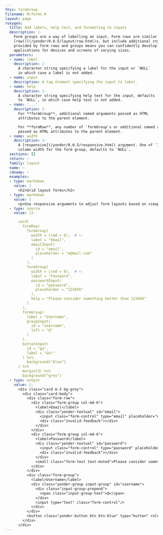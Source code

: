 ```yaml
---
this: formGroup
filename: R/forms.R
layout: page
roxygen:
  title: Add labels, help text, and formatting to inputs
  description: |-
    Form groups are a way of labelling an input. Form rows are similar to
    [row()](/yonder/0.0.5/layout/row.html)s, but include additional styles intended for forms. The flexibility
    provided by form rows and groups means you can confidently develop shiny
    applications for devices and screens of varying sizes.
  parameters:
  - name: label
    description: |-
      A character string specifying a label for the input or `NULL`
      in which case a label is not added.
  - name: input
    description: A tag element specifying the input to label.
  - name: help
    description: |-
      A character string specifying help text for the input, defaults
      to `NULL`, in which case help text is not added.
  - name: '...'
    description: |-
      For **formGroup**, additional named arguments passed as HTML
      attributes to the parent element.

      For **formRow**, any number of `formGroup`s or additional named arguments
      passed as HTML attributes to the parent element.
  - name: width
    description: |-
      A [responsive](/yonder/0.0.5/responsive.html) argument. One of `1:12` or "auto" specifying a
      column width for the form group, defaults to `NULL`.
  sections: []
  return: ~
  family: layout
  name: ~
  rdname: ~
  examples:
  - type: markdown
    value: |
      <h2>Grid layout forms</h2>
  - type: markdown
    value: |
      <p>Use responsive arguments to adjust form layouts based on viewport size. Be sure to adjust the size of your browser window between large and small.</p>
  - type: source
    value: |2-

      card(
        formRow(
          formGroup(
            width = c(md = 6),  # <-
            label = "Email",
            emailInput(
              id = "email",
              placeholder = "e@mail.com"
            )
          ),
          formGroup(
            width = c(md = 6),  # <-
            label = "Password",
            passwordInput(
              id = "password",
              placeholder = "123456"
            ),
            help = "Please consider something better than 123456"
          )
        ),
        formGroup(
          label = "Username",
          groupInput(
            id = "username",
            left = "@"
          )
        ),
        buttonInput(
          id = "go",
          label = "Go!"
        ) %>%
          background("blue")
      ) %>%
        margin(3) %>%
        background("grey")
  - type: output
    value: |-
      <div class="card m-3 bg-grey">
        <div class="card-body">
          <div class="form-row">
            <div class="form-group col-md-6">
              <label>Email</label>
              <div class="yonder-textual" id="email">
                <input class="form-control" type="email" placeholder="e@mail.com"/>
                <div class="invalid-feedback"></div>
              </div>
            </div>
            <div class="form-group col-md-6">
              <label>Password</label>
              <div class="yonder-textual" id="password">
                <input class="form-control" type="password" placeholder="123456"/>
                <div class="invalid-feedback"></div>
              </div>
              <small class="form-text text-muted">Please consider something better than 123456</small>
            </div>
          </div>
          <div class="form-group">
            <label>Username</label>
            <div class="yonder-group input-group" id="username">
              <div class="input-group-prepend">
                <span class="input-group-text">@</span>
              </div>
              <input type="text" class="form-control"/>
            </div>
          </div>
          <button class="yonder-button btn btn-blue" type="button" role="button" id="go">Go!</button>
        </div>
      </div>
---
```

